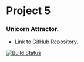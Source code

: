 # Project 5
### Unicorn Attractor.

- <a href="https://github.com/twdstudent/Project-5-Unicorn">Link to GitHub Repository.</a>

[![Build Status](https://travis-ci.org/twdstudent/Project-5-Unicorn.svg?branch=master)](https://travis-ci.org/twdstudent/Project-5-Unicorn)